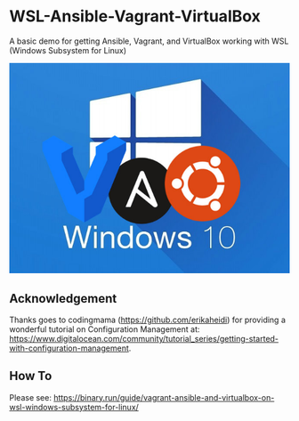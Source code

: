 # WSL-Ansible-Vagrant-VirtualBox

A basic demo for getting Ansible, Vagrant, and VirtualBox working with WSL (Windows Subsystem for Linux)

![Alt text](WSL.jpg?raw=true "WSL")

## Acknowledgement

Thanks goes to codingmama (<https://github.com/erikaheidi>) for providing a wonderful tutorial on Configuration Management at:
<https://www.digitalocean.com/community/tutorial_series/getting-started-with-configuration-management>.

## How To

Please see:
<https://binary.run/guide/vagrant-ansible-and-virtualbox-on-wsl-windows-subsystem-for-linux/>
